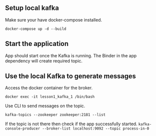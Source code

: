 ## Setup local kafka
Make sure your have docker-compose installed.

`docker-compose up -d --build`

## Start the application 
App should start once the Kafka is running. 
The Binder in the app dependency will create required topic. 

## Use the local Kafka to generate messages
Access the docker container for the broker.

`docker exec -it lesson1_kafka_1 /bin/bash`

Use CLI to send messages on the topic. 

`kafka-topics --zookeeper zookeeper:2181 --list`

If the topic is not there then check if the app successfully started. 
`kafka-console-producer --broker-list localhost:9092 --topic process-in-0`
